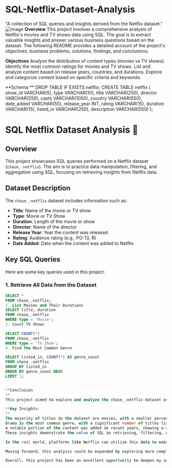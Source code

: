 # SQL-Netflix-Dataset-Analysis
"A collection of SQL queries and insights derived from the Netflix dataset."
![image](https://github.com/user-attachments/assets/a99968e6-f186-4b03-ba77-7aaef0be456c)
**Overview**
This project involves a comprehensive analysis of Netflix's movies and TV shows data using SQL. The goal is to extract valuable insights and answer various business questions based on the dataset. The following README provides a detailed account of the project's objectives, business problems, solutions, findings, and conclusions.

**Objectives**
Analyze the distribution of content types (movies vs TV shows).
Identify the most common ratings for movies and TV shows.
List and analyze content based on release years, countries, and durations.
Explore and categorize content based on specific criteria and keywords.

**Schema
**
DROP TABLE IF EXISTS netflix;
CREATE TABLE netflix
(
    show_id      VARCHAR(5),
    type         VARCHAR(10),
    title        VARCHAR(250),
    director     VARCHAR(550),
    casts        VARCHAR(1050),
    country      VARCHAR(550),
    date_added   VARCHAR(55),
    release_year INT,
    rating       VARCHAR(15),
    duration     VARCHAR(15),
    listed_in    VARCHAR(250),
    description  VARCHAR(550)
);

# SQL Netflix Dataset Analysis 🎥

## Overview
This project showcases SQL queries performed on a Netflix dataset (`chase_.netflix`). The aim is to practice data manipulation, filtering, and aggregation using SQL, focusing on retrieving insights from Netflix data.

## Dataset Description
The `chase_.netflix` dataset includes information such as:
- **Title**: Name of the movie or TV show
- **Type**: Movie or TV Show
- **Duration**: Length of the movie or show
- **Director**: Name of the director
- **Release Year**: Year the content was released
- **Rating**: Audience rating (e.g., PG-13, R)
- **Date Added**: Date when the content was added to Netflix

## Key SQL Queries
Here are some key queries used in this project:

### 1. **Retrieve All Data from the Dataset**
```sql
SELECT *  
FROM chase_.netflix;
2. List Movies and Their Durations
SELECT title, duration  
FROM chase_.netflix  
WHERE type = 'Movie';
3. Count TV Shows

SELECT COUNT(*)  
FROM chase_.netflix  
WHERE type = 'TV Show';
4. Find the Most Common Genre

SELECT listed_in, COUNT(*) AS genre_count
FROM chase_.netflix
GROUP BY listed_in
ORDER BY genre_count DESC
LIMIT 1;


**Conclusion
**
This project aimed to explore and analyze the chase_.netflix dataset using SQL, focusing on gaining insights into the types of content available, release years, genres, and more. Through a series of queries, I was able to uncover some interesting findings:

**Key Insights:
**
The majority of titles in the dataset are movies, with a smaller percentage being TV shows.
Drama is the most common genre, with a significant number of titles listed under this category.
A notable portion of the content was added in recent years, showing a strong trend toward new releases.
These insights demonstrate the value of SQL in retrieving, filtering, and summarizing large datasets. Through this project, I practiced a range of SQL techniques, including SELECT, WHERE, GROUP BY, and COUNT to manipulate and analyze data effectively.

In the real world, platforms like Netflix can utilize this data to make informed decisions about content acquisition, audience preferences, and regional trends. By analyzing viewer behavior and content popularity, companies can tailor their offerings to enhance user experience.

Moving forward, this analysis could be expanded by exploring more complex queries or integrating other datasets to find correlations between ratings and viewership trends.

Overall, this project has been an excellent opportunity to deepen my understanding of SQL and data analysis. I encourage anyone interested in data science to continue practicing and experimenting with different datasets.

